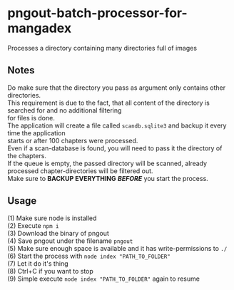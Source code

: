 # pngout-batch-processor-for-mangadex
Processes a directory containing many directories full of images

## Notes
Do make sure that the directory you pass as argument only contains other directories.  
This requirement is due to the fact, that all content of the directory is searched for and no additional filtering  
for files is done.  
The application will create a file called `scandb.sqlite3` and backup it every time the application  
starts or after 100 chapters were processed.  
Even if a scan-database is found, you will need to pass it the directory of the chapters.  
If the queue is empty, the passed directory will be scanned, already processed chapter-directories will be filtered out.  
Make sure to **BACKUP EVERYTHING** ***BEFORE*** you start the process.

## Usage
(1) Make sure node is installed  
(2) Execute `npm i`  
(3) Download the binary of pngout  
(4) Save pngout under the filename `pngout`  
(5) Make sure enough space is available and it has write-permissions to `./`  
(6) Start the process with `node index "PATH_TO_FOLDER"`  
(7) Let it do it's thing  
(8) Ctrl+C if you want to stop  
(9) Simple execute `node index "PATH_TO_FOLDER"` again to resume

